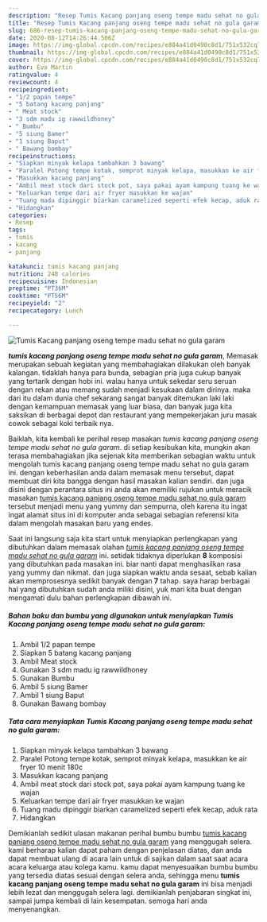 ```yaml
---
description: "Resep Tumis Kacang panjang oseng tempe madu sehat no gula garam Lezat"
title: "Resep Tumis Kacang panjang oseng tempe madu sehat no gula garam Lezat"
slug: 686-resep-tumis-kacang-panjang-oseng-tempe-madu-sehat-no-gula-garam-lezat
date: 2020-08-12T14:26:44.506Z
image: https://img-global.cpcdn.com/recipes/e884a41d0490c8d1/751x532cq70/tumis-kacang-panjang-oseng-tempe-madu-sehat-no-gula-garam-foto-resep-utama.jpg
thumbnail: https://img-global.cpcdn.com/recipes/e884a41d0490c8d1/751x532cq70/tumis-kacang-panjang-oseng-tempe-madu-sehat-no-gula-garam-foto-resep-utama.jpg
cover: https://img-global.cpcdn.com/recipes/e884a41d0490c8d1/751x532cq70/tumis-kacang-panjang-oseng-tempe-madu-sehat-no-gula-garam-foto-resep-utama.jpg
author: Eva Martin
ratingvalue: 4
reviewcount: 4
recipeingredient:
- "1/2 papan tempe"
- "5 batang kacang panjang"
- " Meat stock"
- "3 sdm madu ig rawwildhoney"
- " Bumbu"
- "5 siung Bamer"
- "1 siung Baput"
- " Bawang bombay"
recipeinstructions:
- "Siapkan minyak kelapa tambahkan 3 bawang"
- "Paralel Potong tempe kotak, semprot minyak kelapa, masukkan ke air fryer 10 menit 180c"
- "Masukkan kacang panjang"
- "Ambil meat stock dari stock pot, saya pakai ayam kampung tuang ke wajan"
- "Keluarkan tempe dari air fryer masukkan ke wajan"
- "Tuang madu dipinggir biarkan caramelized seperti efek kecap, aduk rata"
- "Hidangkan"
categories:
- Resep
tags:
- tumis
- kacang
- panjang

katakunci: tumis kacang panjang 
nutrition: 248 calories
recipecuisine: Indonesian
preptime: "PT36M"
cooktime: "PT56M"
recipeyield: "2"
recipecategory: Lunch

---
```



![Tumis Kacang panjang oseng tempe madu sehat no gula garam](https://img-global.cpcdn.com/recipes/e884a41d0490c8d1/751x532cq70/tumis-kacang-panjang-oseng-tempe-madu-sehat-no-gula-garam-foto-resep-utama.jpg)

<b><i>tumis kacang panjang oseng tempe madu sehat no gula garam</i></b>, Memasak merupakan sebuah kegiatan yang membahagiakan dilakukan oleh banyak kalangan. tidaklah hanya para bunda, sebagian pria juga cukup banyak yang tertarik dengan hobi ini. walau hanya untuk sekedar seru seruan dengan rekan atau memang sudah menjadi kesukaan dalam dirinya. maka dari itu dalam dunia chef sekarang sangat banyak ditemukan laki laki dengan kemampuan memasak yang luar biasa, dan banyak juga kita saksikan di berbagai depot dan restaurant yang mempekerjakan juru masak cowok sebagai koki terbaik nya.

Baiklah, kita kembali ke perihal resep masakan <i>tumis kacang panjang oseng tempe madu sehat no gula garam</i>. di setiap kesibukan kita, mungkin akan terasa membahagiakan jika sejenak kita memberikan sebagian waktu untuk mengolah tumis kacang panjang oseng tempe madu sehat no gula garam ini. dengan keberhasilan anda dalam memasak menu tersebut, dapat membuat diri kita bangga dengan hasil masakan kalian sendiri. dan juga disini dengan perantara situs ini anda akan memiliki rujukan untuk meracik masakan <u>tumis kacang panjang oseng tempe madu sehat no gula garam</u> tersebut menjadi menu yang yummy dan sempurna, oleh karena itu ingat ingat alamat situs ini di komputer anda sebagai sebagian referensi kita dalam mengolah masakan baru yang endes.




Saat ini langsung saja kita start untuk menyiapkan perlengkapan yang dibutuhkan dalam memasak olahan <u><i>tumis kacang panjang oseng tempe madu sehat no gula garam</i></u> ini. setidak tidaknya diperlukan <b>8</b> komposisi yang dibutuhkan pada masakan ini. biar nanti dapat menghasilkan rasa yang yummy dan nikmat. dan juga siapkan waktu anda sesaat, sebab kalian akan memprosesnya sedikit banyak dengan <b>7</b> tahap. saya harap berbagai hal yang dibutuhkan sudah anda miliki disini, yuk mari kita buat dengan mengamati dulu bahan perlengkapan dibawah ini.

<!--inarticleads1-->

##### Bahan baku dan bumbu yang digunakan untuk menyiapkan Tumis Kacang panjang oseng tempe madu sehat no gula garam:

1. Ambil 1/2 papan tempe
1. Siapkan 5 batang kacang panjang
1. Ambil  Meat stock
1. Gunakan 3 sdm madu ig rawwildhoney
1. Gunakan  Bumbu
1. Ambil 5 siung Bamer
1. Ambil 1 siung Baput
1. Gunakan  Bawang bombay




<!--inarticleads2-->

##### Tata cara menyiapkan Tumis Kacang panjang oseng tempe madu sehat no gula garam:

1. Siapkan minyak kelapa tambahkan 3 bawang
1. Paralel Potong tempe kotak, semprot minyak kelapa, masukkan ke air fryer 10 menit 180c
1. Masukkan kacang panjang
1. Ambil meat stock dari stock pot, saya pakai ayam kampung tuang ke wajan
1. Keluarkan tempe dari air fryer masukkan ke wajan
1. Tuang madu dipinggir biarkan caramelized seperti efek kecap, aduk rata
1. Hidangkan




Demikianlah sedikit ulasan makanan perihal bumbu bumbu <u>tumis kacang panjang oseng tempe madu sehat no gula garam</u> yang menggugah selera. kami berharap kalian dapat paham dengan penjelasan diatas, dan anda dapat membuat ulang di acara lain untuk di sajikan dalam saat saat acara acara keluarga atau kolega kamu. kamu dapat menyesuaikan bumbu bumbu yang tersedia diatas sesuai dengan selera anda, sehingga menu <b>tumis kacang panjang oseng tempe madu sehat no gula garam</b> ini bisa menjadi lebih lezat dan menggugah selera lagi. demikianlah penjabaran singkat ini, sampai jumpa kembali di lain kesempatan. semoga hari anda menyenangkan.
